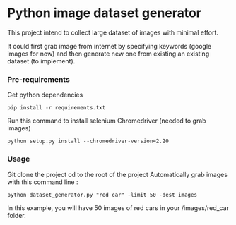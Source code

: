 # Python image dataset generator

This project intend to collect large dataset of images with minimal effort.

It could first grab image from internet by specifying keywords (google images for now) and then generate new one from existing an existing dataset (to implement).

### Pre-requirements

Get python dependencies

`pip install -r requirements.txt`

Run this command to install selenium Chromedriver (needed to grab images)

`python setup.py install --chromedriver-version=2.20`

### Usage

Git clone the project
cd to the root of the project
Automatically grab images with this command line :

`python dataset_generator.py "red car" -limit 50 -dest images`
    
In this example, you will have 50 images of red cars in your /images/red_car folder. 
